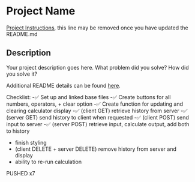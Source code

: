 # Project Name

[Project Instructions](./INSTRUCTIONS.md), this line may be removed once you have updated the README.md

## Description

Your project description goes here. What problem did you solve? How did you solve it?

Additional README details can be found [here](https://github.com/PrimeAcademy/readme-template/blob/master/README.md).


Checklist:
-✅ Set up and linked base files
-✅ Create buttons for all numbers, operators, + clear option 
-✅ Create function for updating and clearing calculator display
-✅ (client GET) retrieve history from server 
-✅ (server GET) send history to client when requested
-✅ (client POST) send input to server 
-✅ (server POST) retrieve input, calculate output, add both to history
- finish styling
- (client DELETE + server DELETE) remove history from server and display
- ability to re-run calculation

PUSHED x7 